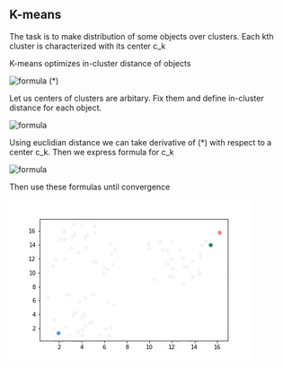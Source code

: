 <h2>K-means</h2>

The task is to make distribution of some objects over clusters. Each kth cluster is characterized with its center c_k

K-means optimizes in-cluster distance of objects

![formula](http://latex2png.com/pngs/4ab36fa1c925a3054fe37c2042648ec5.png) (*)

Let us centers of clusters are arbitary. Fix them and define in-cluster distance for each object.

![formula](http://latex2png.com/pngs/9fa560b4a7c3cd3d348669a0b2242f62.png)


Using euclidian distance we can take derivative of (*) with respect to a center c_k. Then we express formula for c_k


![formula](http://latex2png.com/pngs/597be5bb3827ed67297e9cd141eeedff.png)

Then use these formulas until convergence

![anim](https://github.com/constantin50/machine_learning/blob/master/algorithms/clustering/k-means-anim.gif)
